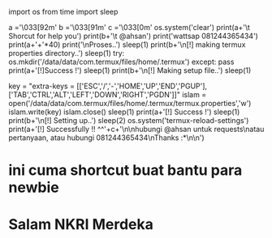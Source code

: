 
import os
from time import sleep


a ='\033[92m'
b ='\033[91m'
c ='\033[0m'
os.system('clear')
print(a+'\t  Shorcut for help you')
print(b+'\t    @ahsan')
print('wattsap 081244365434')
print(a+'+'*40)
print('\nProses..')
sleep(1)
print(b+'\n[!] making termux properties directory..')
sleep(1)
try:
      os.mkdir('/data/data/com.termux/files/home/.termux')
except:
      pass
print(a+'[!]Success !')
sleep(1)
print(b+'\n[!] Making setup file..')
sleep(1)

key = "extra-keys = [['ESC','/','-','HOME','UP','END','PGUP'],['TAB','CTRL','ALT','LEFT','DOWN','RIGHT','PGDN']]"
islam = open('/data/data/com.termux/files/home/.termux/termux.properties','w')
islam.write(key)
islam.close()
sleep(1)
print(a+'[!] Success !')
sleep(1)
print(b+'\n[!] Setting up..')
sleep(2)
os.system('termux-reload-settings')
print(a+'[!] Successfully !! ^^'+c+'\n\nhubungi @ahsan untuk requests\natau pertanyaan, atau hubungi 081244365434\nThanks :*\n\n')


# ini cuma shortcut buat bantu para newbie 
# Salam NKRI Merdeka
